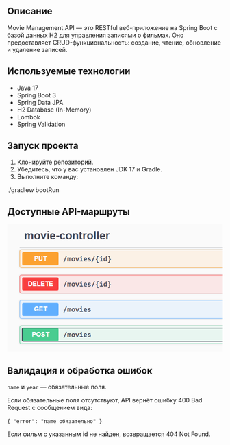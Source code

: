 ## Описание
Movie Management API — это RESTful веб-приложение на Spring Boot с базой данных H2 для управления записями о фильмах. Оно предоставляет CRUD-функциональность: создание, чтение, обновление и удаление записей.

## Используемые технологии

- Java 17
- Spring Boot 3
- Spring Data JPA
- H2 Database (In-Memory)
- Lombok
- Spring Validation 

## Запуск проекта
1. Клонируйте репозиторий.
2. Убедитесь, что у вас установлен JDK 17 и Gradle.
3. Выполните команду:

./gradlew bootRun

## Доступные API-маршруты
![img.png](img.png)
## Валидация и обработка ошибок
`name` и `year` — обязательные поля.

Если обязательные поля отсутствуют, API вернёт ошибку 400 Bad Request с сообщением вида:

`{ "error": "name обязательно" }`

Если фильм с указанным id не найден, возвращается 404 Not Found.